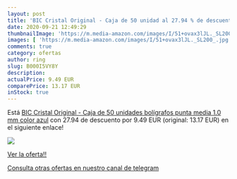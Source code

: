 ```yaml
---
layout: post
title: 'BIC Cristal Original - Caja de 50 unidad al 27.94 % de descuento'
date: 2020-09-21 12:49:29
thumbnailImage: 'https://m.media-amazon.com/images/I/51+ovax3lJL._SL200_.jpg'
images: [ 'https://m.media-amazon.com/images/I/51+ovax3lJL._SL200_.jpg' ]
comments: true
category: ofertas
author: ring
slug: B000I5VY8Y
description:
actualPrice: 9.49 EUR
comparePrice: 13.17 EUR
inStock: true
---
```


Está [BIC Cristal Original - Caja de 50 unidades  bolígrafos punta media 1.0 mm  color azul](https://www.amazon.com/dp/B000I5VY8Y/?tag=redken08-20) con 27.94 de descuento por 9.49 EUR (original: 13.17 EUR) en el siguiente enlace!

[![](https://m.media-amazon.com/images/I/51+ovax3lJL._SL200_.jpg)](https://www.amazon.com/dp/B000I5VY8Y/?tag=redken08-20)

[Ver la oferta!!](https://www.amazon.com/dp/B000I5VY8Y/?tag=redken08-20)

[Consulta otras ofertas en nuestro canal de telegram](https://t.me/s/ofertas25)
